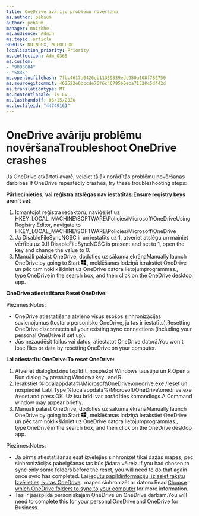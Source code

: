 ```yaml
---
title: OneDrive avāriju problēmu novēršana
ms.author: pebaum
author: pebaum
manager: mnirkhe
ms.audience: Admin
ms.topic: article
ROBOTS: NOINDEX, NOFOLLOW
localization_priority: Priority
ms.collection: Adm_O365
ms.custom:
- "9003084"
- "5885"
ms.openlocfilehash: 7fbc4617a0426eb11359339edc950a108f782750
ms.sourcegitcommit: 462522e6bccde76f6c46795b0eca71320c5d442d
ms.translationtype: MT
ms.contentlocale: lv-LV
ms.lasthandoff: 06/15/2020
ms.locfileid: "44749161"
---
```

# <a name="troubleshoot-onedrive-crashes"></a><span data-ttu-id="8226c-102">OneDrive avāriju problēmu novēršana</span><span class="sxs-lookup"><span data-stu-id="8226c-102">Troubleshoot OneDrive crashes</span></span>

<span data-ttu-id="8226c-103">Ja OneDrive atkārtoti avarē, veiciet tālāk norādītās problēmu novēršanas darbības.</span><span class="sxs-lookup"><span data-stu-id="8226c-103">If OneDrive repeatedly crashes, try these troubleshooting steps:</span></span>

<span data-ttu-id="8226c-104">**Pārliecinieties, vai reģistra atslēgas nav iestatītas:**</span><span class="sxs-lookup"><span data-stu-id="8226c-104">**Ensure registry keys aren’t set:**</span></span>

1. <span data-ttu-id="8226c-105">Izmantojot reģistra redaktoru, naviģējiet uz HKEY_LOCAL_MACHINE\SOFTWARE\Policies\Microsoft\OneDrive</span><span class="sxs-lookup"><span data-stu-id="8226c-105">Using Registry Editor, navigate to HKEY_LOCAL_MACHINE\SOFTWARE\Policies\Microsoft\OneDrive</span></span>
2. <span data-ttu-id="8226c-106">Ja DisableFileSyncNGSC ir un iestatīts uz 1, atveriet atslēgu un mainiet vērtību uz 0.</span><span class="sxs-lookup"><span data-stu-id="8226c-106">If DisableFileSyncNGSC is present and set to 1, open the key and change the value to 0.</span></span>
3. <span data-ttu-id="8226c-107">Manuāli palaist OneDrive, dodoties uz sākuma ekrāna</span><span class="sxs-lookup"><span data-stu-id="8226c-107">Manually launch OneDrive by going to Start</span></span> ![Nospiediet Windows taustiņu](data:image/png;base64,iVBORw0KGgoAAAANSUhEUgAAABEAAAAOCAYAAADJ7fe0AAAAAXNSR0IArs4c6QAAAARnQU1BAACxjwv8YQUAAAAJcEhZcwAADsQAAA7EAZUrDhsAAADxSURBVDhPY/wPBAx4wR+Gd6/fM7x9/ZTh9ZuXDGdPnWE4tH0rw/UHDxlaVp9kCDCSYWABKfv35wfD+/cfGV4+fcLw5uVjhlOXzzFsX/qWYebmZAZPWWOGO2DD8ACQS9Y3e4Bcg4Y9/t94fPa/CoY4Aq8/+xik/T8TkEMxGDyGgANWwSqeobvbGSyAADIM3BwCDKXd3QyfoCLoQEGAA0xTxSWjsYMJwLHjkruU4UXSJ4YnT54x3Dh/luHmjfMMmw9wMjCDlRAGBDPgjy8fGT5//8rw9P4Thge3zzNcvXmDYevmfQzXb1xlmH/0ATADyjAAAKdWkD3ZSwNeAAAAAElFTkSuQmCC)<span data-ttu-id="8226c-109">, meklēšanas lodziņā ierakstiet OneDrive un pēc tam noklikšķiniet uz OneDrive datora lietojumprogrammas.</span><span class="sxs-lookup"><span data-stu-id="8226c-109">, type OneDrive in the search box, and then click on the OneDrive desktop app.</span></span>

<span data-ttu-id="8226c-110">**OneDrive atiestatīšana:**</span><span class="sxs-lookup"><span data-stu-id="8226c-110">**Reset OneDrive:**</span></span>

<span data-ttu-id="8226c-111">Piezīmes:</span><span class="sxs-lookup"><span data-stu-id="8226c-111">Notes:</span></span>

- <span data-ttu-id="8226c-112">OneDrive atiestatīšana atvieno visus esošos sinhronizācijas savienojumus (tostarp personisko OneDrive, ja tas ir iestatīts).</span><span class="sxs-lookup"><span data-stu-id="8226c-112">Resetting OneDrive disconnects all your existing sync connections (including your personal OneDrive if set up).</span></span>
- <span data-ttu-id="8226c-113">Jūs nezaudēsit failus vai datus, atiestatot OneDrive datorā.</span><span class="sxs-lookup"><span data-stu-id="8226c-113">You won't lose files or data by resetting OneDrive on your computer.</span></span>

<span data-ttu-id="8226c-114">**Lai atiestatītu OneDrive:**</span><span class="sxs-lookup"><span data-stu-id="8226c-114">**To reset OneDrive:**</span></span>

1. <span data-ttu-id="8226c-115">Atveriet dialoglodziņu Izpildīt, nospiežot Windows taustiņu un R.</span><span class="sxs-lookup"><span data-stu-id="8226c-115">Open a Run dialog by pressing Windows key    and R.</span></span>
2. <span data-ttu-id="8226c-116">Ierakstiet %localappdata%\Microsoft\OneDrive\onedrive.exe /reset un nospiediet Labi.</span><span class="sxs-lookup"><span data-stu-id="8226c-116">Type %localappdata%\Microsoft\OneDrive\onedrive.exe /reset and press OK.</span></span> <span data-ttu-id="8226c-117">Uz īsu brīdi var parādīties komandlogs.</span><span class="sxs-lookup"><span data-stu-id="8226c-117">A Command window may appear briefly.</span></span>
3. <span data-ttu-id="8226c-118">Manuāli palaist OneDrive, dodoties uz sākuma ekrāna</span><span class="sxs-lookup"><span data-stu-id="8226c-118">Manually launch OneDrive by going to Start</span></span> ![Nospiediet Windows taustiņu](data:image/png;base64,iVBORw0KGgoAAAANSUhEUgAAABEAAAAOCAYAAADJ7fe0AAAAAXNSR0IArs4c6QAAAARnQU1BAACxjwv8YQUAAAAJcEhZcwAADsQAAA7EAZUrDhsAAADxSURBVDhPY/wPBAx4wR+Gd6/fM7x9/ZTh9ZuXDGdPnWE4tH0rw/UHDxlaVp9kCDCSYWABKfv35wfD+/cfGV4+fcLw5uVjhlOXzzFsX/qWYebmZAZPWWOGO2DD8ACQS9Y3e4Bcg4Y9/t94fPa/CoY4Aq8/+xik/T8TkEMxGDyGgANWwSqeobvbGSyAADIM3BwCDKXd3QyfoCLoQEGAA0xTxSWjsYMJwLHjkruU4UXSJ4YnT54x3Dh/luHmjfMMmw9wMjCDlRAGBDPgjy8fGT5//8rw9P4Thge3zzNcvXmDYevmfQzXb1xlmH/0ATADyjAAAKdWkD3ZSwNeAAAAAElFTkSuQmCC)<span data-ttu-id="8226c-120">, meklēšanas lodziņā ierakstiet OneDrive un pēc tam noklikšķiniet uz OneDrive datora lietojumprogrammas.</span><span class="sxs-lookup"><span data-stu-id="8226c-120">, type OneDrive in the search box, and then click on the OneDrive desktop app.</span></span>

<span data-ttu-id="8226c-121">Piezīmes:</span><span class="sxs-lookup"><span data-stu-id="8226c-121">Notes:</span></span>

- <span data-ttu-id="8226c-122">Ja pirms atiestatīšanas esat izvēlējies sinhronizēt tikai dažas mapes, pēc sinhronizācijas pabeigšanas tas būs jādara vēlreiz.</span><span class="sxs-lookup"><span data-stu-id="8226c-122">If you had chosen to sync only some folders before the reset, you will need to do that again once sync has completed.</span></span> <span data-ttu-id="8226c-123">Lai [iegūtu papildinformāciju, izlasiet rakstu Izvēlieties, kuras OneDrive](https://support.office.com/article/98b8b011-8b94-419b-aa95-a14ff2415e85)   mapes sinhronizēt ar datoru.</span><span class="sxs-lookup"><span data-stu-id="8226c-123">Read [Choose which OneDrive folders to sync to your computer](https://support.office.com/article/98b8b011-8b94-419b-aa95-a14ff2415e85) for more information.</span></span>
- <span data-ttu-id="8226c-124">Tas ir jāaizpilda personiskajam OneDrive un OneDrive darbam.</span><span class="sxs-lookup"><span data-stu-id="8226c-124">You will need to complete this for your personal OneDrive and OneDrive for Business.</span></span>